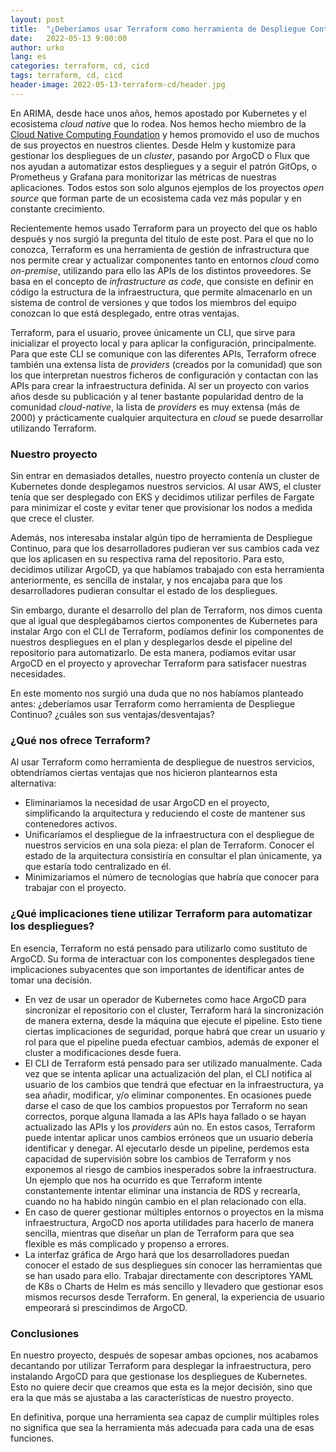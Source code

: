 ```yaml
---
layout: post
title:  "¿Deberíamos usar Terraform como herramienta de Despliegue Continuo?"
date:   2022-05-13 9:00:00
author: urko
lang: es
categories: terraform, cd, cicd
tags: terraform, cd, cicd
header-image: 2022-05-13-terraform-cd/header.jpg
---
```


En ARIMA, desde hace unos años, hemos apostado por Kubernetes y el ecosistema *cloud native* que lo rodea. Nos hemos hecho miembro de la [Cloud Native Computing Foundation](https://www.cncf.io/) y hemos promovido el uso de muchos de sus proyectos en nuestros clientes. Desde Helm y kustomize para gestionar los despliegues de un *cluster*, pasando por ArgoCD o Flux que nos ayudan a automatizar estos despliegues y a seguir el patrón GitOps, o Prometheus y Grafana para monitorizar las métricas de nuestras aplicaciones. Todos estos son solo algunos ejemplos de los proyectos *open source* que forman parte de un ecosistema cada vez más popular y en constante crecimiento.

Recientemente hemos usado Terraform para un proyecto del que os hablo después y nos surgió la pregunta del titulo de este post. Para el que no lo conozca, Terraform es una herramienta de gestión de infrastructura que nos permite crear y actualizar componentes tanto en entornos *cloud* como *on-premise*, utilizando para ello las APIs de los distintos proveedores. Se basa en el concepto de *infrastructure as code*, que consiste en definir en código la estructura de la infraestructura, que permite almacenarlo en un sistema de control de versiones y que todos los miembros del equipo conozcan lo que está desplegado, entre otras ventajas.

Terraform, para el usuario, provee únicamente un CLI, que sirve para inicializar el proyecto local y para aplicar la configuración, principalmente. Para que este CLI se comunique con las diferentes APIs, Terraform ofrece también una extensa lista de *providers* (creados por la comunidad) que son los que interpretan nuestros ficheros de configuración y contactan con las APIs para crear la infraestructura definida. Al ser un proyecto con varios años desde su publicación y al tener bastante popularidad dentro de la comunidad *cloud-native*, la lista de *providers* es muy extensa (más de 2000) y prácticamente cualquier arquitectura en *cloud* se puede desarrollar utilizando Terraform.

### Nuestro proyecto

Sin entrar en demasiados detalles, nuestro proyecto contenía un cluster de Kubernetes donde desplegamos nuestros servicios. Al usar AWS, el cluster tenía que ser desplegado con EKS y decidimos utilizar perfiles de Fargate para minimizar el coste y evitar tener que provisionar los nodos a medida que crece el cluster.

Además, nos interesaba instalar algún tipo de herramienta de Despliegue Continuo, para que los desarrolladores pudieran ver sus cambios cada vez que los aplicasen en su respectiva rama del repositorio. Para esto, decidimos utilizar ArgoCD, ya que habíamos trabajado con esta herramienta anteriormente, es sencilla de instalar, y nos encajaba para que los desarrolladores pudieran consultar el estado de los despliegues.

Sin embargo, durante el desarrollo del plan de Terraform, nos dimos cuenta que al igual que desplegábamos ciertos componentes de Kubernetes para instalar Argo con el CLI de Terraform, podíamos definir los componentes de nuestros despliegues en el plan y desplegarlos desde el pipeline del repositorio para automatizarlo. De esta manera, podíamos evitar usar ArgoCD en el proyecto y aprovechar Terraform para satisfacer nuestras necesidades.

En este momento nos surgió una duda que no nos habíamos planteado antes: ¿deberíamos usar Terraform como herramienta de Despliegue Continuo? ¿cuáles son sus ventajas/desventajas?

### ¿Qué nos ofrece Terraform?

Al usar Terraform como herramienta de despliegue de nuestros servicios, obtendríamos ciertas ventajas que nos hicieron plantearnos esta alternativa:
* Eliminariamos la necesidad de usar ArgoCD en el proyecto, simplificando la arquitectura y reduciendo el coste de mantener sus contenedores activos. 
* Unificaríamos el despliegue de la infraestructura con el despliegue de nuestros servicios en una sola pieza: el plan de Terraform. Conocer el estado de la arquitectura consistiría en consultar el plan únicamente, ya que estaría todo centralizado en él.
* Minimizariamos el número de tecnologías que habría que conocer para trabajar con el proyecto.

### ¿Qué implicaciones tiene utilizar Terraform para automatizar los despliegues?

En esencia, Terraform no está pensado para utilizarlo como sustituto de ArgoCD. Su forma de interactuar con los componentes desplegados tiene implicaciones subyacentes que son importantes de identificar antes de tomar una decisión.

* En vez de usar un operador de Kubernetes como hace ArgoCD para sincronizar el repositorio con el cluster, Terraform hará la sincronización de manera externa, desde la máquina que ejecute el pipeline. Esto tiene ciertas implicaciones de seguridad, porque habrá que crear un usuario y rol para que el pipeline pueda efectuar cambios, además de exponer el cluster a modificaciones desde fuera.
* El CLI de Terraform está pensado para ser utilizado manualmente. Cada vez que se intenta aplicar una actualización del plan, el CLI notifica al usuario de los cambios que tendrá que efectuar en la infraestructura, ya sea añadir, modificar, y/o eliminar componentes. En ocasiones puede darse el caso de que los cambios propuestos por Terraform no sean correctos, porque alguna llamada a las APIs haya fallado o se hayan actualizado las APIs y los *providers* aún no. En estos casos, Terraform puede intentar aplicar unos cambios erróneos que un usuario debería identificar y denegar. Al ejecutarlo desde un pipeline, perdemos esta capacidad de supervisión sobre los cambios de Terraform y nos exponemos al riesgo de cambios inesperados sobre la infraestructura. Un ejemplo que nos ha ocurrido es que Terraform intente constantemente intentar eliminar una instancia de RDS y recrearla, cuando no ha habido ningún cambio en el plan relacionado con ella.
* En caso de querer gestionar múltiples entornos o proyectos en la misma infraestructura, ArgoCD nos aporta utilidades para hacerlo de manera sencilla, mientras que diseñar un plan de Terraform para que sea flexible es más complicado y propenso a errores.
* La interfaz gráfica de Argo hará que los desarrolladores puedan conocer el estado de sus despliegues sin conocer las herramientas que se han usado para ello. Trabajar directamente con descriptores YAML de K8s o Charts de Helm es más sencillo y llevadero que gestionar esos mismos recursos desde Terraform. En general, la experiencia de usuario empeorará si prescindimos de ArgoCD.

### Conclusiones

En nuestro proyecto, después de sopesar ambas opciones, nos acabamos decantando por utilizar Terraform para desplegar la infraestructura, pero instalando ArgoCD para que gestionase los despliegues de Kubernetes. Esto no quiere decir que creamos que esta es la mejor decisión, sino que era la que más se ajustaba a las características de nuestro proyecto.

En definitiva, porque una herramienta sea capaz de cumplir múltiples roles no significa que sea la herramienta más adecuada para cada una de esas funciones.